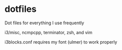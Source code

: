 # dotfiles
Dot files for everything I use frequently

i3/misc, ncmpcpp, terminator, zsh, and vim

i3blocks.conf requires my font (ulmer) to work properly
